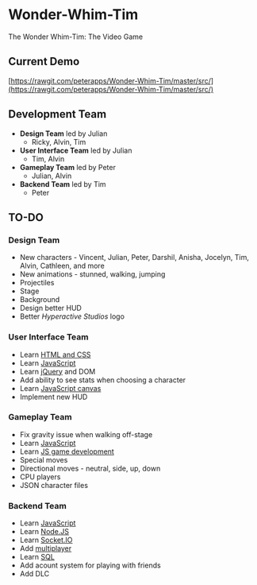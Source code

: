 # Wonder-Whim-Tim
The Wonder Whim-Tim: The Video Game

## Current Demo
[https://rawgit.com/peterapps/Wonder-Whim-Tim/master/src/](https://rawgit.com/peterapps/Wonder-Whim-Tim/master/src/)

## Development Team
* __Design Team__ led by Julian
  * Ricky, Alvin, Tim
* __User Interface Team__ led by Julian
  * Tim, Alvin
* __Gameplay Team__ led by Peter
  * Julian, Alvin
* __Backend Team__ led by Tim
  * Peter

## TO-DO
### Design Team
* New characters - Vincent, Julian, Peter, Darshil, Anisha, Jocelyn, Tim, Alvin, Cathleen, and more
* New animations - stunned, walking, jumping
* Projectiles
* Stage
* Background
* Design better HUD
* Better _Hyperactive Studios_ logo

### User Interface Team
* Learn [HTML and CSS](https://www.codecademy.com/en/tracks/web)
* Learn [JavaScript](https://www.codecademy.com/en/tracks/javascript)
* Learn [jQuery](https://www.codecademy.com/en/tracks/jquery) and DOM
* Add ability to see stats when choosing a character
* Learn [JavaScript canvas](https://developer.mozilla.org/en-US/docs/Web/API/Canvas_API/Tutorial)
* Implement new HUD

### Gameplay Team
* Fix gravity issue when walking off-stage
* Learn [JavaScript](https://www.codecademy.com/en/tracks/javascript)
* Learn [JS game development](https://www.w3schools.com/graphics/game_intro.asp)
* Special moves
* Directional moves - neutral, side, up, down
* CPU players
* JSON character files

### Backend Team
* Learn [JavaScript](https://www.codecademy.com/en/tracks/javascript)
* Learn [Node.JS](https://www.tutorialspoint.com/nodejs/index.htm)
* Learn [Socket.IO](https://socket.io/get-started/)
* Add [multiplayer](http://buildnewgames.com/real-time-multiplayer/)
* Learn [SQL](https://www.w3schools.com/sql/)
* Add acount system for playing with friends
* Add DLC
